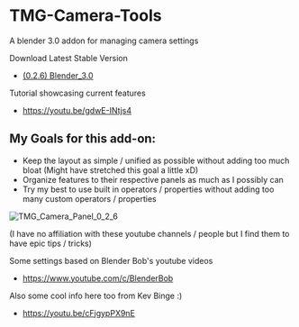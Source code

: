 # TMG-Camera-Tools
A blender 3.0 addon for managing camera settings

Download Latest Stable Version
* [(0.2.6) Blender_3.0](https://github.com/Mainman002/TMG-Camera-Tools/releases/tag/0.2.7)

Tutorial showcasing current features
* https://youtu.be/gdwE-INtjs4

## My Goals for this add-on:
* Keep the layout as simple / unified as possible without adding too much bloat (Might have stretched this goal a little xD)
* Organize features to their respective panels as much as I possibly can
* Try my best to use built in operators / properties without adding too many custom operators / properties

![TMG_Camera_Panel_0_2_6](https://user-images.githubusercontent.com/11281480/141872390-3a10385f-e45a-4368-86bb-f72a22bf220b.png)

(I have no affiliation with these youtube channels / people but I find them to have epic tips / tricks)

Some settings based on Blender Bob's youtube videos
* https://www.youtube.com/c/BlenderBob

Also some cool info here too from Kev Binge :)
* https://youtu.be/cFjgypPX9nE
